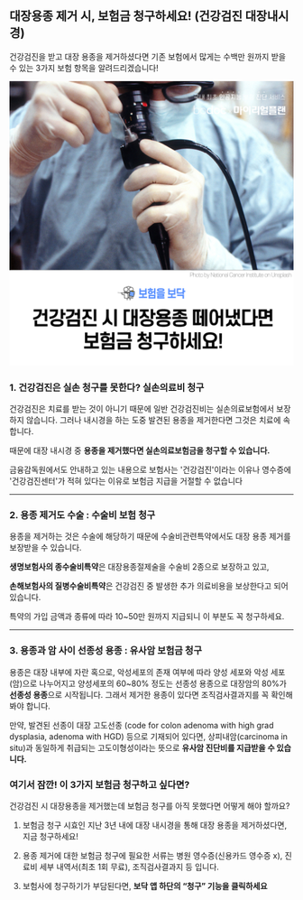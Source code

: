 ## 대장용종 제거 시, 보험금 청구하세요! (건강검진 대장내시경)

건강검진을 받고 대장 용종을 제거하셨다면 기존 보험에서 많게는 수백만 원까지 받을 수 있는 3가지 보험 항목을 알려드리겠습니다!

![alt img](https://raw.githubusercontent.com/aijinet/doctor-contents/e06d715ce570b5d247185bb64316bef69955e5f7/contents/202008/200807/%EB%8C%80%EC%9E%A5%EC%9A%A9%EC%A2%85%EB%B3%B4%ED%97%98%EC%B2%AD%EA%B5%AC01.png)

### 1. 건강검진은 실손 청구를 못한다? 실손의료비 청구

건강검진은 치료를 받는 것이 아니기 때문에 일반 건강검진비는 실손의료보험에서 보장하지 않습니다. 그러나 내시경을 하는 도중 발견된 용종을 제거한다면 그것은 치료에 속합니다.

때문에 대장 내시경 중 **용종을 제거했다면 실손의료보험금을 청구할 수 있습니다.**

금융감독원에서도 안내하고 있는 내용으로 보험사는 '건강검진'이라는 이유나 영수증에 '건강검진센터'가 적혀 있다는 이유로 보험금 지급을 거절할 수 없습니다
____

### 2. 용종 제거도 수술 : 수술비 보험 청구

용종을 제거하는 것은 수술에 해당하기 때문에 수술비관련특약에서도 대장 용종 제거를 보장받을 수 있습니다.

**생명보험사의 종수술비특약**은 대장용종절제술을 수술비 2종으로 보장하고 있고,

**손해보험사의 질병수술비특약**은 건강검진 중 발생한 추가 의료비용을 보상한다고
되어 있습니다.

특약의 가입 금액과 종류에 따라 10~50만 원까지 지급되니 이 부분도 꼭 청구하세요.
___

### 3. 용종과 암 사이 선종성 용종 : 유사암 보험금 청구

용종은 대장 내부에 자란 혹으로, 악성세포의 존재 여부에 따라 양성 세포와 악성 세포(암)으로 나누어지고 양성세포의 60~80% 정도는 선종성 용종으로 대장암의 80%가 **선종성 용종**으로 시작됩니다. 그래서 제거한 용종이 있다면 조직검사결과지를 꼭 확인해봐야 합니다.

만약, 발견된 선종이 대장 고도선종 (code for colon adenoma with high grad dysplasia, adenoma with HGD) 등으로 기재되어 있다면, 상피내암(carcinoma in situ)과 동일하게 취급되는 고도이형성이라는 뜻으로 **유사암 진단비를 지급받을 수 있습니다.**

### 여기서 잠깐! 이 3가지 보험금 청구하고 싶다면?

건강검진 시 대장용종을 제거했는데 보험금 청구를 아직 못했다면 어떻게 해야 할까요?

  1. 보험금 청구 시효인 지난 3년 내에 대장 내시경을 통해 대장 용종을 제거하셨다면, 지금 청구하세요!

  2. 용종 제거에 대한 보험금 청구에 필요한 서류는 병원 영수증(신용카드 영수증 x), 진료비 세부 내역서(최초 1회 무료), 조직검사결과지 등 입니다.
  
  3. 보험사에 청구하기가 부담된다면, 
  **보닥 앱 하단의 “청구” 기능을 클릭하세요**

   